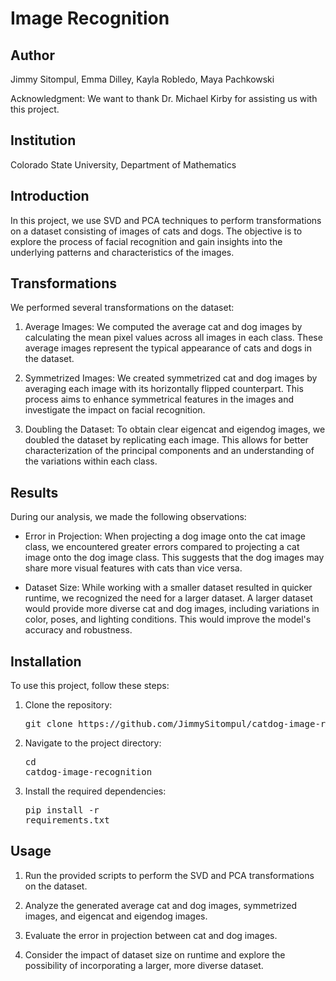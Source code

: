 # Image Recognition

## Author

Jimmy Sitompul, Emma Dilley, Kayla Robledo, Maya Pachkowski

Acknowledgment: We want to thank Dr. Michael Kirby for assisting us with this project.

## Institution

Colorado State University, Department of Mathematics


## Introduction

In this project, we use SVD and PCA techniques to perform transformations on a dataset consisting of images of cats and dogs. The objective is to explore the process of facial recognition and gain insights into the underlying patterns and characteristics of the images.

## Transformations
We performed several transformations on the dataset:

1. Average Images: We computed the average cat and dog images by calculating the mean pixel values across all images in each class. These average images represent the typical appearance of cats and dogs in the dataset.

2. Symmetrized Images: We created symmetrized cat and dog images by averaging each image with its horizontally flipped counterpart. This process aims to enhance symmetrical features in the images and investigate the impact on facial recognition.

3. Doubling the Dataset: To obtain clear eigencat and eigendog images, we doubled the dataset by replicating each image. This allows for better characterization of the principal components and an understanding of the variations within each class.

## Results
During our analysis, we made the following observations:

* Error in Projection: When projecting a dog image onto the cat image class, we encountered greater errors compared to projecting a cat image onto the dog image class. This suggests that the dog images may share more visual features with cats than vice versa.

* Dataset Size: While working with a smaller dataset resulted in quicker runtime, we recognized the need for a larger dataset. A larger dataset would provide more diverse cat and dog images, including variations in color, poses, and lighting conditions. This would improve the model's accuracy and robustness.

## Installation
To use this project, follow these steps:

1. Clone the repository:
   <pre>git clone https://github.com/JimmySitompul/catdog-image-recognition.git</pre>
2. Navigate to the project directory: <pre>cd catdog-image-recognition</pre>
3. Install the required dependencies: <pre>pip install -r requirements.txt</pre>

## Usage
1. Run the provided scripts to perform the SVD and PCA transformations on the dataset.

2. Analyze the generated average cat and dog images, symmetrized images, and eigencat and eigendog images.

3. Evaluate the error in projection between cat and dog images.

4. Consider the impact of dataset size on runtime and explore the possibility of incorporating a larger, more diverse dataset.
